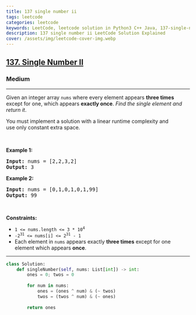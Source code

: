 ```yaml
---
title: 137 single number ii
tags: leetcode
categories: leetcode
keywords: LeetCode, leetcode solution in Python3 C++ Java, 137-single-number-ii solution
description: 137 single number ii LeetCode Solution Explained
cover: /assets/img/leetcode-cover-img.webp
---
```





<h2><a href="https://leetcode.com/problems/single-number-ii/">137. Single Number II</a></h2><h3>Medium</h3><hr><div><p>Given an integer array <code>nums</code> where&nbsp;every element appears <strong>three times</strong> except for one, which appears <strong>exactly once</strong>. <em>Find the single element and return it</em>.</p>

<p>You must&nbsp;implement a solution with a linear runtime complexity and use&nbsp;only constant&nbsp;extra space.</p>

<p>&nbsp;</p>
<p><strong>Example 1:</strong></p>
<pre><strong>Input:</strong> nums = [2,2,3,2]
<strong>Output:</strong> 3
</pre><p><strong>Example 2:</strong></p>
<pre><strong>Input:</strong> nums = [0,1,0,1,0,1,99]
<strong>Output:</strong> 99
</pre>
<p>&nbsp;</p>
<p><strong>Constraints:</strong></p>

<ul>
	<li><code>1 &lt;= nums.length &lt;= 3 * 10<sup>4</sup></code></li>
	<li><code>-2<sup>31</sup> &lt;= nums[i] &lt;= 2<sup>31</sup> - 1</code></li>
	<li>Each element in <code>nums</code> appears exactly <strong>three times</strong> except for one element which appears <strong>once</strong>.</li>
</ul>
</div>

---




```python
class Solution:
    def singleNumber(self, nums: List[int]) -> int:
        ones = 0; twos = 0
        
        for num in nums:
            ones = (ones ^ num) & (~ twos)
            twos = (twos ^ num) & (~ ones)
        
        return ones
```
